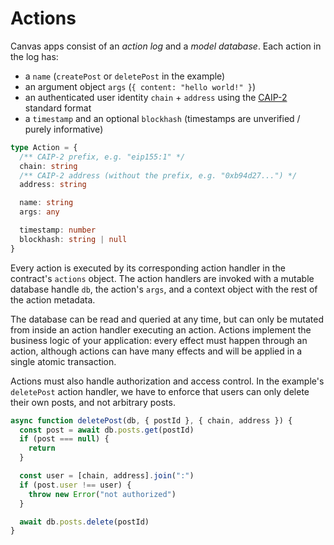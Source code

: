 # Actions

Canvas apps consist of an _action log_ and a _model database_. Each action in the log has:

- a `name` (`createPost` or `deletePost` in the example)
- an argument object `args` (`{ content: "hello world!" }`)
- an authenticated user identity `chain` + `address` using the [CAIP-2](https://github.com/ChainAgnostic/CAIPs/blob/main/CAIPs/caip-2.md) standard format
- a `timestamp` and an optional `blockhash` (timestamps are unverified / purely informative)

```ts
type Action = {
  /** CAIP-2 prefix, e.g. "eip155:1" */
  chain: string
  /** CAIP-2 address (without the prefix, e.g. "0xb94d27...") */
  address: string

  name: string
  args: any

  timestamp: number
  blockhash: string | null
}
```

Every action is executed by its corresponding action handler in the contract's `actions` object. The action handlers are invoked with a mutable database handle `db`, the action's `args`, and a context object with the rest of the action metadata.

The database can be read and queried at any time, but can only be mutated from inside an action handler executing an action. Actions implement the business logic of your application: every effect must happen through an action, although actions can have many effects and will be applied in a single atomic transaction.

Actions must also handle authorization and access control. In the example's `deletePost` action handler, we have to enforce that users can only delete their own posts, and not arbitrary posts.

```ts
async function deletePost(db, { postId }, { chain, address }) {
  const post = await db.posts.get(postId)
  if (post === null) {
    return
  }

  const user = [chain, address].join(":")
  if (post.user !== user) {
    throw new Error("not authorized")
  }

  await db.posts.delete(postId)
}
```
